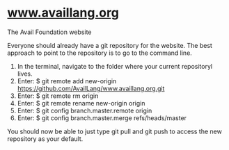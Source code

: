 # www.availlang.org
The Avail Foundation website

Everyone should already have a git repository for the website.  The best approach to point to the repository is to go to the command line.

1. In the terminal, navigate to the folder where your current repositoryl lives.
2. Enter: $ git remote add new-origin https://github.com/AvailLang/www.availlang.org.git
3. Enter: $ git remote rm origin
4. Enter: $ git remote rename new-origin origin
5. Enter: $ git config branch.master.remote origin
6. Enter: $ git config branch.master.merge refs/heads/master

You should now be able to just type git pull and git push to access the new repository as your default.
